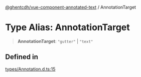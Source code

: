 [@ghentcdh/vue-component-annotated-text](../globals.md) / AnnotationTarget

# Type Alias: AnnotationTarget

> **AnnotationTarget**: `"gutter"` \| `"text"`

## Defined in

[types/Annotation.d.ts:15](https://github.com/GhentCDH/vue_component_annotated_text/blob/10ad4fcd6799d0511ba161419ebd7d538a09bcc4/src/types/Annotation.d.ts#L15)
